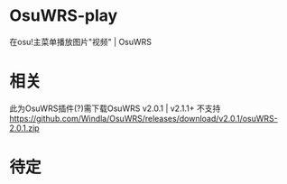 # OsuWRS-play
在osu!主菜单播放图片"视频"  | OsuWRS

# 相关
此为OsuWRS插件(?)需下载OsuWRS v2.0.1 | v2.1.1+ 不支持
https://github.com/Windla/OsuWRS/releases/download/v2.0.1/osuWRS-2.0.1.zip

# 待定
